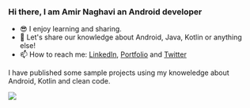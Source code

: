 <!-- <img src="https://github.com/amircoder/amircoder/blob/main/header.png?raw=true" height=180px width=864px> -->

<!-- <img align="right" src="https://github.com/amircoder/amircoder/blob/main/right.png?raw=true" width=450px/> -->

### Hi there, I am Amir Naghavi an Android developer <!--👋-->

<!--- 🤓 I am not a Nerd!-->
- 😎 I enjoy learning and sharing.
- 💬 Let's share our knowledge about Android, Java, Kotlin or anything else!
- 📫 How to reach me: <a href="https://www.linkedin.com/in/amir-naghavi-b45a6390">LinkedIn</a>, <a href="http://multi-thread.com/">Portfolio</a> and <a href="https://twitter.com/AmirNaghavi4">Twitter</a>

I have published some sample projects using my knoweledge about Android, Kotlin and clean code.

<a href="https://github.com/amircoder">
  <img align="left" src="https://github-readme-stats.vercel.app/api/top-langs/?username=amircoder&theme=dracula&hide=css&mode=compact" />

